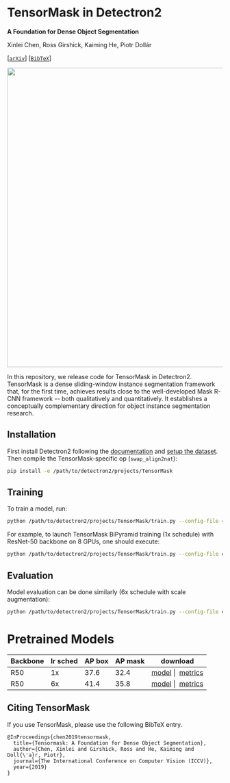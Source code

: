 
# TensorMask in Detectron2
**A Foundation for Dense Object Segmentation**

Xinlei Chen, Ross Girshick, Kaiming He, Piotr Dollár

[[`arXiv`](https://arxiv.org/abs/1903.12174)] [[`BibTeX`](#CitingTensorMask)]

<div align="center">
  <img src="http://xinleic.xyz/images/tmask.png" width="700px" />
</div>

In this repository, we release code for TensorMask in Detectron2.
TensorMask is a dense sliding-window instance segmentation framework that, for the first time, achieves results close to the well-developed Mask R-CNN framework -- both qualitatively and quantitatively. It establishes a conceptually complementary direction for object instance segmentation research.

## Installation
First install Detectron2 following the [documentation](https://detectron2.readthedocs.io/tutorials/install.html) and
[setup the dataset](../../datasets). Then compile the TensorMask-specific op (`swap_align2nat`):
```bash
pip install -e /path/to/detectron2/projects/TensorMask
```

## Training

To train a model, run:
```bash
python /path/to/detectron2/projects/TensorMask/train.py --config-file <config.yaml>
```

For example, to launch TensorMask BiPyramid training (1x schedule) with ResNet-50 backbone on 8 GPUs,
one should execute:
```bash
python /path/to/detectron2/projects/TensorMask/train.py --config-file configs/tensormask_R_50_FPN_1x.yaml --num-gpus 8
```

## Evaluation

Model evaluation can be done similarly (6x schedule with scale augmentation):
```bash
python /path/to/detectron2/projects/TensorMask/train.py --config-file configs/tensormask_R_50_FPN_6x.yaml --eval-only MODEL.WEIGHTS /path/to/model_checkpoint
```

# Pretrained Models

| Backbone | lr sched | AP box | AP mask | download                                                                                                                                    |
| -------- | -------- | --     | ---  | --------                                                                                                                                    |
| R50      | 1x       | 37.6   | 32.4 | <a href="https://dl.fbaipublicfiles.com/detectron2/TensorMask/tensormask_R_50_FPN_1x/152549419/model_final_8f325c.pkl">model</a>&nbsp;\| &nbsp;<a href="https://dl.fbaipublicfiles.com/detectron2/TensorMask/tensormask_R_50_FPN_1x/152549419/metrics.json">metrics</a> |
| R50      | 6x       | 41.4   | 35.8 | <a href="https://dl.fbaipublicfiles.com/detectron2/TensorMask/tensormask_R_50_FPN_6x/153538791/model_final_e8df31.pkl">model</a>&nbsp;\| &nbsp;<a href="https://dl.fbaipublicfiles.com/detectron2/TensorMask/tensormask_R_50_FPN_6x/153538791/metrics.json">metrics</a> |


## <a name="CitingTensorMask"></a>Citing TensorMask

If you use TensorMask, please use the following BibTeX entry.

```
@InProceedings{chen2019tensormask,
  title={Tensormask: A Foundation for Dense Object Segmentation},
  author={Chen, Xinlei and Girshick, Ross and He, Kaiming and Doll{\'a}r, Piotr},
  journal={The International Conference on Computer Vision (ICCV)},
  year={2019}
}
```

